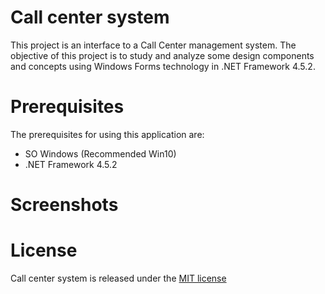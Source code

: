 # Call center system
This project is an interface to a Call Center management system. The objective of this project is to study and analyze some design components and concepts using Windows Forms technology in .NET Framework 4.5.2.

# Prerequisites
The prerequisites for using this application are: 
<ul>
  <li>SO Windows (Recommended Win10)</li>
  <li>.NET Framework 4.5.2</li>
</ul>

# Screenshots

# License
Call center system is released under the <a href="/JardelMoraisDR/call-center-system/blob/master/LICENSE.txt">MIT license</a>


